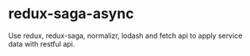 # redux-saga-async
Use redux, redux-saga, normalizr, lodash and fetch api to apply service data with restful api.
